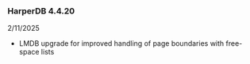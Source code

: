 ### HarperDB 4.4.20

2/11/2025

- LMDB upgrade for improved handling of page boundaries with free-space lists
